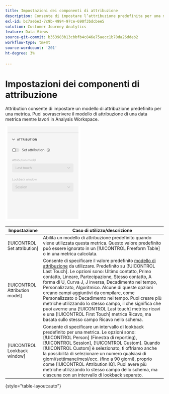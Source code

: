 ```yaml
---
title: Impostazioni dei componenti di attribuzione
description: Consente di impostare l’attribuzione predefinita per una metrica.
exl-id: bc7ae6e3-7c9b-4994-97ce-690f3bdcbee5
solution: Customer Journey Analytics
feature: Data Views
source-git-commit: b353983b13cbbfb4c846e75aecc1b78da26ddeb2
workflow-type: tm+mt
source-wordcount: '201'
ht-degree: 3%

---
```


# Impostazioni dei componenti di attribuzione

Attribution consente di impostare un modello di attribuzione predefinito per una metrica. Puoi sovrascrivere il modello di attribuzione di una data metrica mentre lavori in Analysis Workspace.

![Attribuzione](../assets/attribution-settings.png)

| Impostazione | Caso di utilizzo/descrizione |
| --- | --- |
| [!UICONTROL Set attribution] | Abilita un modello di attribuzione predefinito quando viene utilizzata questa metrica. Questo valore predefinito può essere ignorato in un [!UICONTROL Freeform Table] o in una metrica calcolata. |
| [!UICONTROL Attribution model] | Consente di specificare il valore predefinito [modello di attribuzione](/help/analysis-workspace/attribution/models.md) da utilizzare. Predefinito su [!UICONTROL Last Touch]. Le opzioni sono: Ultimo contatto, Primo contatto, Lineare, Partecipazione, Stesso contatto, A forma di U, Curva J, J inversa, Decadimento nel tempo, Personalizzato, Algoritmico. Alcune di queste opzioni creano campi aggiuntivi da compilare, come Personalizzato o Decadimento nel tempo. Puoi creare più metriche utilizzando lo stesso campo, il che significa che puoi averne una [!UICONTROL Last touch] metrica ricavi e una [!UICONTROL First Touch] metrica Ricavo, ma basata sullo stesso campo Ricavo nello schema. |
| [!UICONTROL Lookback window] | Consente di specificare un intervallo di lookback predefinito per una metrica. Le opzioni sono: [!UICONTROL Person] (Finestra di reporting), [!UICONTROL Session], [!UICONTROL Custom]. Quando [!UICONTROL Custom] è selezionato, ti offriamo anche la possibilità di selezionare un numero qualsiasi di giorni/settimane/mesi/ecc. (fino a 90 giorni), proprio come [!UICONTROL Attribution IQ]. Puoi avere più metriche utilizzando lo stesso campo dello schema, ma ciascuna con un intervallo di lookback separato. |

{style=&quot;table-layout:auto&quot;}
